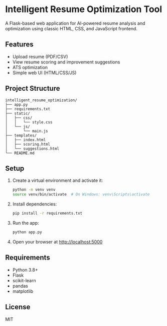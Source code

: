 # Intelligent Resume Optimization Tool

A Flask-based web application for AI-powered resume analysis and optimization using classic HTML, CSS, and JavaScript frontend.

## Features
- Upload resume (PDF/CSV)
- View resume scoring and improvement suggestions
- ATS optimization
- Simple web UI (HTML/CSS/JS)

## Project Structure
```
intelligent_resume_optimization/
├── app.py
├── requirements.txt
├── static/
│   ├── css/
│   │   └── style.css
│   └── js/
│       └── main.js
├── templates/
│   ├── index.html
│   ├── scoring.html
│   └── suggestions.html
└── README.md
```

## Setup
1. Create a virtual environment and activate it:
   ```bash
   python -m venv venv
   source venv/bin/activate  # On Windows: venv\Scripts\activate
   ```
2. Install dependencies:
   ```bash
   pip install -r requirements.txt
   ```
3. Run the app:
   ```bash
   python app.py
   ```
4. Open your browser at [http://localhost:5000](http://localhost:5000)

## Requirements
- Python 3.8+
- Flask
- scikit-learn
- pandas
- matplotlib

## License
MIT 